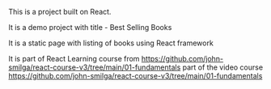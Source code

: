 This is a project built on React.

It is a demo project with title - Best Selling Books

It is a static page with listing of books using React framework

It is part of React Learning course from https://github.com/john-smilga/react-course-v3/tree/main/01-fundamentals part of the video course https://github.com/john-smilga/react-course-v3/tree/main/01-fundamentals
